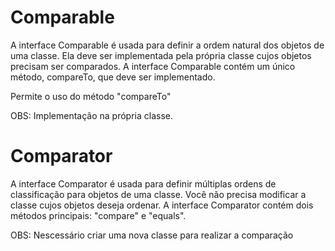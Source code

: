 # Comparable

A interface Comparable é usada para definir a ordem natural dos objetos de uma classe. Ela deve ser implementada pela própria classe cujos objetos precisam ser comparados. A interface Comparable contém um único método, compareTo, que deve ser implementado.

Permite o uso do método "compareTo"

OBS: Implementação na própria classe.

# Comparator

A interface Comparator é usada para definir múltiplas ordens de classificação para objetos de uma classe. Você não precisa modificar a classe cujos objetos deseja ordenar. A interface Comparator contém dois métodos principais: "compare" e "equals".

OBS: Nescessário criar uma nova classe para realizar a comparação
